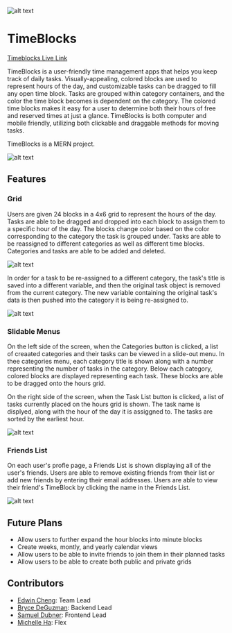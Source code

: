 ![alt text](https://github.com/EdwinHongCheng/TimeBlocks/blob/main/images/logo.png "TimeBlocks Logo") 
# TimeBlocks

[Timeblocks Live Link](https://time-blocks.herokuapp.com/#/)

TimeBlocks is a user-friendly time management apps that helps you keep track of daily tasks. Visually-appealing, colored blocks are used to represent hours of the day, and customizable tasks can be dragged to fill any open time block. Tasks are grouped within category containers, and the color the time block becomes is dependent on the category. The colored time blocks makes it easy for a user to determine both their hours of free and reserved times at just a glance. TimeBlocks is both computer and mobile friendly, utilizing both clickable and draggable methods for moving tasks. 

TimeBlocks is a MERN project.

![alt text](https://github.com/EdwinHongCheng/TimeBlocks/blob/main/images/recording%20(1).gif "Basic Layout") 

## Features

### Grid

Users are given 24 blocks in a 4x6 grid to represent the hours of the day. Tasks are able to be dragged and dropped into each block to assign them to a specific hour of the day. The blocks change color based on the color corresponding to the category the task is grouped under. Tasks are able to be reassigned to different categories as well as different time blocks. Categories and tasks are able to be added and deleted. 

![alt text](https://github.com/EdwinHongCheng/TimeBlocks/blob/main/images/recording%20(2).gif "Basic Functionality") 

In order for a task to be re-assigned to a different category, the task's title is saved into a different variable, and then the original task object is removed from the current category. The new variable containing the original task's data is then pushed into the category it is being re-assigned to.

![alt text](https://github.com/EdwinHongCheng/TimeBlocks/blob/main/images/code_snapshotv2.png "Coding Snap-shot") 


### Slidable Menus

On the left side of the screen, when the Categories button is clicked, a list of creaated categories and their tasks can be viewed in a slide-out menu. In thee categories menu, each category title is shown along with a number representing the number of tasks in the category. Below each category, colored blocks are displayed representing each task. These blocks are able to be dragged onto the hours grid. 

On the right side of the screen, when the Task List button is clicked, a list of tasks currently placed on the hours grid is shown. The task name is displyed, along with the hour of the day it is assiggned to. The tasks are sorted by the earliest hour. 

![alt text](https://github.com/EdwinHongCheng/TimeBlocks/blob/main/images/recording%20(3).gif "Menus") 

### Friends List

On each user's profle page, a Friends List is shown displaying all of the user's friends. Users are able to remove existing friends from their list or add new friends by entering their email addresses. Users are able to view their friend's TimeBlock by clicking the name in the Friends List.   

![alt text](https://github.com/EdwinHongCheng/TimeBlocks/blob/main/images/recording%20(4).gif "Friends List") 

## Future Plans
* Allow users to further expand the hour blocks into minute blocks 
* Create weeks, montly, and yearly calendar views
* Allow users to be able to invite friends to join them in their planned tasks
* Allow users to be able to create both public and private grids

## Contributors
* [Edwin Cheng](https://github.com/EdwinHongCheng/): Team Lead
* [Bryce DeGuzman](https://github.com/bcdguz): Backend Lead
* [Samuel Dubner](https://github.com/IsoVoyd): Frontend Lead
* [Michelle Ha](https://github.com/michelle-ha): Flex
